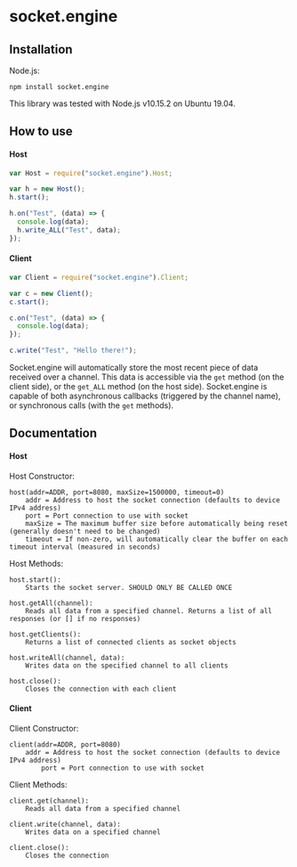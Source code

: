 # socket.engine

## Installation

Node.js:

```
npm install socket.engine
```

This library was tested with Node.js v10.15.2 on Ubuntu 19.04.

## How to use

#### Host

```javascript
var Host = require("socket.engine").Host;

var h = new Host();
h.start();

h.on("Test", (data) => {
  console.log(data);
  h.write_ALL("Test", data);
});
```

#### Client

```javascript
var Client = require("socket.engine").Client;

var c = new Client();
c.start();

c.on("Test", (data) => {
  console.log(data);
});

c.write("Test", "Hello there!");
```

Socket.engine will automatically store the most recent piece of data received over a channel. This data is accessible via the `get` method (on the client side), or the `get_ALL` method (on the host side). Socket.engine is capable of both asynchronous callbacks (triggered by the channel name), or synchronous calls (with the `get` methods).

## Documentation

#### Host

Host Constructor:

```
host(addr=ADDR, port=8080, maxSize=1500000, timeout=0)
	addr = Address to host the socket connection (defaults to device IPv4 address)
	port = Port connection to use with socket
	maxSize = The maximum buffer size before automatically being reset (generally doesn't need to be changed)
	timeout = If non-zero, will automatically clear the buffer on each timeout interval (measured in seconds)
```

Host Methods:

```
host.start():
	Starts the socket server. SHOULD ONLY BE CALLED ONCE

host.getAll(channel):
	Reads all data from a specified channel. Returns a list of all responses (or [] if no responses)

host.getClients():
	Returns a list of connected clients as socket objects

host.writeAll(channel, data):
	Writes data on the specified channel to all clients

host.close():
	Closes the connection with each client
```

#### Client

Client Constructor:

```
client(addr=ADDR, port=8080)
	addr = Address to host the socket connection (defaults to device IPv4 address)
		port = Port connection to use with socket
```

Client Methods:

```
client.get(channel):
	Reads all data from a specified channel
	
client.write(channel, data):
	Writes data on a specified channel
	
client.close():
	Closes the connection
```
